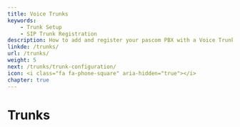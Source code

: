 ```yaml
---
title: Voice Trunks
keywords:
    - Trunk Setup
    - SIP Trunk Registration
description: How to add and register your pascom PBX with a Voice Trunk.
linkde: /trunks/
url: /trunks/
weight: 5
next: /trunks/trunk-configuration/
icon: <i class="fa fa-phone-square" aria-hidden="true"></i>
chapter: true
---
```



# Trunks
